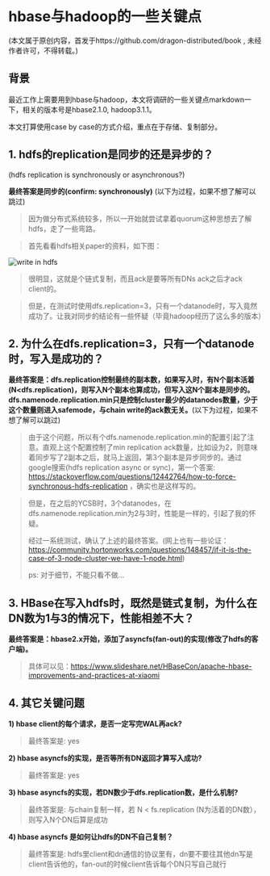 # hbase与hadoop的一些关键点

(本文属于原创内容，首发于https://github.com/dragon-distributed/book , 未经作者许可，不得转载。)  

## 背景
最近工作上需要用到hbase与hadoop，本文将调研的一些关键点markdown一下，相关的版本号是hbase2.1.0, hadoop3.1.1。  

本文打算使用case by case的方式介绍，重点在于存储、复制部分。

      
        

## 1. hdfs的replication是同步的还是异步的？
 (hdfs replication is synchronously or asynchronous?)  
 
 **最终答案是同步的(confirm: synchronously)** (以下为过程，如果不想了解可以跳过)   
 

>因为做分布式系统较多，所以一开始就尝试拿着quorum这种思想去了解hdfs，走了一些弯路。
 
>首先看看hdfs相关paper的资料，如下图：
 
![write in hdfs](https://longdandan-1256672193.cos.ap-guangzhou.myqcloud.com/article/nosql/1.hdfs%20write.jpg)
 
>很明显，这就是个链式复制，而且ack是要等所有DNs ack之后才ack client的。
 
>但是，在测试时使用dfs.replication=3，只有一个datanode时，写入竟然成功了。让我对同步的结论有一些怀疑（毕竟hadoop经历了这么多的版本）
    
    
## 2. 为什么在dfs.replication=3，只有一个datanode时，写入是成功的？  

**最终答案是：dfs.replication控制最终的副本数，如果写入时，有N个副本活着(N<dfs.replication)，则写入N个副本也算成功，但写入这N个副本是同步的。dfs.namenode.replication.min只是控制cluster最少的datanodes数量，少于这个数量则进入safemode，与chain write的ack数无关。**(以下为过程，如果不想了解可以跳过) 


>由于这个问题，所以有个dfs.namenode.replication.min的配置引起了注意。直观上这个配置控制了min replication ack数量，比如设为2，则意味着同步写了2副本之后，就马上返回，第3个副本是异步同步的。通过google搜索(hdfs replication async or sync)，第一个答案: https://stackoverflow.com/questions/12442764/how-to-force-synchronous-hdfs-replication ，确实也是这样写的。
 
>但是，在之后的YCSB时，3个datanodes，在dfs.namenode.replication.min为2与3时，性能是一样的，引起了我的怀疑。
>
>经过一系统测试，确认了上述的最终答案。(网上也有一些论证：https://community.hortonworks.com/questions/148457/if-it-is-the-case-of-3-node-cluster-we-have-1-node.html)
>
>ps: 对于细节，不能只看不做...

 

## 3. HBase在写入hdfs时，既然是链式复制，为什么在DN数为1与3的情况下，性能相差不大？  

**最终答案是：hbase2.x开始，添加了asyncfs(fan-out)的实现(修改了hdfs的客户端)。**  
>具体可以见：https://www.slideshare.net/HBaseCon/apache-hbase-improvements-and-practices-at-xiaomi


## 4. 其它关键问题

**1) hbase client的每个请求，是否一定写完WAL再ack?**  
>最终答案是: yes

**2) hbase asyncfs的实现，是否等所有DN返回才算写入成功?**  
>最终答案是: yes

**3) hbase asyncfs的实现，若DN数少于dfs.replication数，是什么机制?**  
>最终答案是: 与chain复制一样，若 N < fs.replication (N为活着的DN数），则写入N个DN后算是成功

**4) hbase asyncfs 是如何让hdfs的DN不自己复制？**    
>最终答案是: hdfs里client和dn通信的协议里有，dn要不要往其他dn写是client告诉他的，fan-out的时候client告诉每个DN只写自己就行


